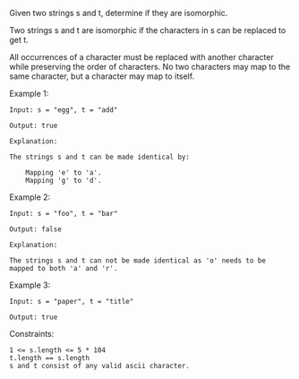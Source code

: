 Given two strings s and t, determine if they are isomorphic.<br>

Two strings s and t are isomorphic if the characters in s can be replaced to get t.<br>

All occurrences of a character must be replaced with another character while preserving the order of characters. No two characters may map to the same character, but a character may map to itself.<br>

Example 1:

    Input: s = "egg", t = "add"

    Output: true

    Explanation:

    The strings s and t can be made identical by:

        Mapping 'e' to 'a'.
        Mapping 'g' to 'd'.

Example 2:

    Input: s = "foo", t = "bar"

    Output: false

    Explanation:

    The strings s and t can not be made identical as 'o' needs to be mapped to both 'a' and 'r'.

Example 3:

    Input: s = "paper", t = "title"

    Output: true

Constraints:

    1 <= s.length <= 5 * 104
    t.length == s.length
    s and t consist of any valid ascii character.
